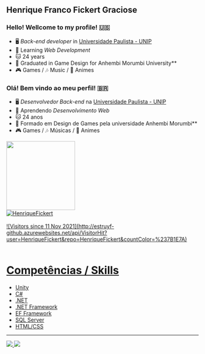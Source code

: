 ## Henrique Franco Fickert Graciose

### Hello! Wellcome to my profile! 🇺🇸

- 🖥️ *Back-end developer* in [Universidade Paulista - UNIP](https://www.unip.br/)
- 📝 Learning *Web Development*
- 🐱 24 years
- 👾 Graduated in Game Design for Anhembi Morumbi University**
- 🎮 Games / 🎶 Music / 🐻 Animes

### Olá! Bem vindo ao meu perfil! 🇧🇷

- 🖥️ *Desenvolvedor Back-end* na [Universidade Paulista - UNIP](https://www.unip.br/)
- 📝 Aprendendo *Desenvolvimento Web*
- 🐱 24 anos
- 👾 Formado em Design de Games pela universidade Anhembi Morumbi**
- 🎮 Games / 🎶 Músicas / 🐻 Animes

<div>
  <a href="https://github.com/HenriqueFickert">
  <img height="180em" src="https://github-readme-stats.vercel.app/api?username=HenriqueFickert&show_icons=true&theme=tokyonight&include_all_commits=true&count_private=true"/>
</div>
  
 <div>
  <img align="center" src="https://github-readme-stats.vercel.app/api/top-langs/?username=HenriqueFickert&layout=compact&hide=html&theme=dark" alt="HenriqueFickert">
 </div>

  <br/>
  
  <div>
   ![Visitors since 11 Nov 2021](http://estruyf-github.azurewebsites.net/api/VisitorHit?user=HenriqueFickert&repo=HenriqueFickert&countColor=%237B1E7A)
  </div>
  
  <br />
  
 # Competências / Skills
- Unity
- C#
- .NET
- .NET Framework
- EF Framework
- SQL Server
- HTML/CSS
  
 <hr>
  
<div>
  <a href="https://www.instagram.com/kikefickert/" target="_blank"><img src="https://img.shields.io/badge/-Instagram-%23E4405F?style=for-the-badge&logo=instagram&logoColor=white" target="_blank">
  </a>
  <a href="https://www.linkedin.com/in/henriquefickert" target="_blank"><img src="https://img.shields.io/badge/-LinkedIn-%230077B5?style=for-the-badge&logo=linkedin&logoColor=white" target="_blank">
  </a> 
</div

